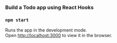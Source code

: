 ### Build a Todo app using React Hooks



### `npm start`

Runs the app in the development mode.<br>
Open [http://localhost:3000](http://localhost:3000) to view it in the browser.


